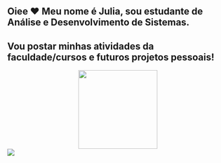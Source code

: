 ## Oiee ♥ Meu nome é Julia, sou estudante de Análise e Desenvolvimento de Sistemas.

<h2>Vou postar minhas atividades da faculdade/cursos e futuros projetos pessoais! </h2>
<div align="center">
  <a href="https://github.com/Julia-M-Amaral">
  <img height="180em" src="https://github-readme-stats.vercel.app/api?username=Julia-M-Amaral&show_icons=true&theme=dracula&include_all_commits=true&count_private=true"/>
  
</div>
 
<div> 
 </a>
  <a href="https://www.linkedin.com/in/juliam-amaral/" target="_blank"><img src="https://img.shields.io/badge/-LinkedIn-%230077B5?style=for-the-badge&logo=linkedin&logoColor=white" target="_blank"></a>
 
</div>
